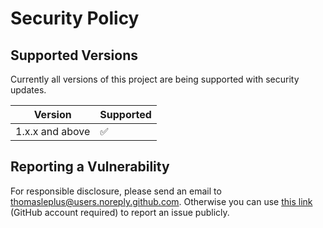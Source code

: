 # Security Policy

## Supported Versions

Currently all versions of this project are
being supported with security updates.

| Version         | Supported          |
| --------------- | ------------------ |
| 1.x.x and above | :white_check_mark: |

## Reporting a Vulnerability

For responsible disclosure, please send an email to thomasleplus@users.noreply.github.com. Otherwise you can use [this link](https://github.com/wotlocom/wolto/issues/new?assignees=thomasleplus&labels=security&template=security_vulnerability.md&title=%5BVULN%5D) (GitHub account required) to report an issue publicly.
